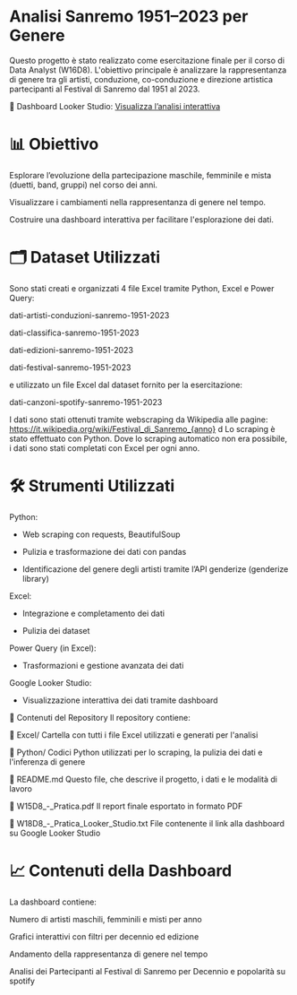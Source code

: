# Analisi Sanremo 1951–2023 per Genere
Questo progetto è stato realizzato come esercitazione finale per il corso di Data Analyst (W16D8). L'obiettivo principale è analizzare la rappresentanza di genere tra gli artisti, conduzione, co-conduzione e direzione artistica partecipanti al Festival di Sanremo dal 1951 al 2023.

🔗 Dashboard Looker Studio:
[Visualizza l’analisi interattiva](https://lookerstudio.google.com/reporting/f04a22ae-8c24-4406-b2d6-6bc52d7806ce)

# 📊 Obiettivo
Esplorare l’evoluzione della partecipazione maschile, femminile e mista (duetti, band, gruppi) nel corso dei anni.

Visualizzare i cambiamenti nella rappresentanza di genere nel tempo.

Costruire una dashboard interattiva per facilitare l'esplorazione dei dati.

# 🗂️ Dataset Utilizzati
Sono stati creati e organizzati 4 file Excel tramite Python, Excel e Power Query:

dati-artisti-conduzioni-sanremo-1951-2023

dati-classifica-sanremo-1951-2023

dati-edizioni-sanremo-1951-2023

dati-festival-sanremo-1951-2023

e utilizzato un file Excel dal dataset fornito per la esercitazione:

dati-canzoni-spotify-sanremo-1951-2023

I dati sono stati ottenuti tramite webscraping da Wikipedia alle pagine:
https://it.wikipedia.org/wiki/Festival_di_Sanremo_{anno} d
Lo scraping è stato effettuato con Python. Dove lo scraping automatico non era possibile, i dati sono stati completati con Excel per ogni anno.

# 🛠️ Strumenti Utilizzati
Python:

 - Web scraping con requests, BeautifulSoup

 - Pulizia e trasformazione dei dati con pandas

 - Identificazione del genere degli artisti tramite l’API genderize (genderize library)

Excel:

 - Integrazione e completamento dei dati

 - Pulizia dei dataset

Power Query (in Excel):

 - Trasformazioni e gestione avanzata dei dati

Google Looker Studio:

 - Visualizzazione interattiva dei dati tramite dashboard

🧾 Contenuti del Repository
Il repository contiene:

📁 Excel/
Cartella con tutti i file Excel utilizzati e generati per l'analisi

📁 Python/
Codici Python utilizzati per lo scraping, la pulizia dei dati e l'inferenza di genere

📄 README.md
Questo file, che descrive il progetto, i dati e le modalità di lavoro

📄 W15D8_-_Pratica.pdf
Il report finale esportato in formato PDF

📄 W18D8_-_Pratica_Looker_Studio.txt
File contenente il link alla dashboard su Google Looker Studio


# 📈 Contenuti della Dashboard
La dashboard contiene:

Numero di artisti maschili, femminili e misti per anno

Grafici interattivi con filtri per decennio ed edizione

Andamento della rappresentanza di genere nel tempo

Analisi dei Partecipanti al Festival di Sanremo per Decennio e p<span>opolarità su spotify

